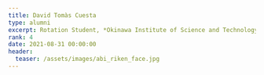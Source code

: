 ```yaml
---
title: David Tomàs Cuesta
type: alumni
excerpt: Rotation Student, *Okinawa Institute of Science and Technology*
rank: 4
date: 2021-08-31 00:00:00
header:
  teaser: /assets/images/abi_riken_face.jpg
---
```


